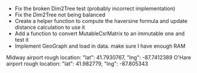 - Fix the broken Dim2Tree test (probably incorrect implementation)
- Fix the Dim2Tree not being balanced
- Create a helper function to compute the haversine formula and update distance calculation to use it
- Add a function to convert MutableCsrMatrix to an immutable one and test it
- Implement GeoGraph and load in data. make sure I have enough RAM

Midway airport rough location: "lat": 41.7930767,
      "lng": -87.7412389
O'Hare airport rough location: 
      "lat": 41.982779,
      "lng": -87.805343